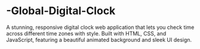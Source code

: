 # -Global-Digital-Clock
A stunning, responsive digital clock web application that lets you check time across different time zones with style. Built with HTML, CSS, and JavaScript, featuring a beautiful animated background and sleek UI design.
